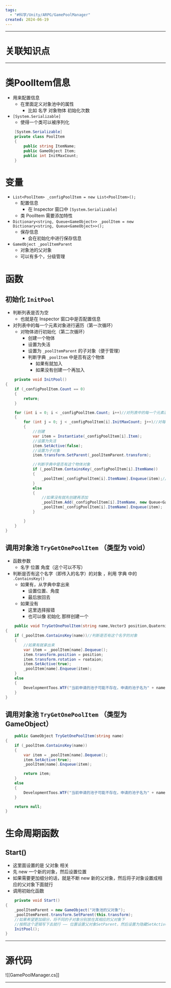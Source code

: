 ```yaml
---
tags:
  - "#科学/Unity/ARPG/GamePoolManager"
created: 2024-06-19
---
```


---
# 关联知识点



---

# 类PoolItem信息

- 用来配置信息
	- 在里面定义对象池中的属性
		- 比如 名字 对象物体 初始化次数
- `[System.Serializable]`
	- 使得一个类可以被序列化
```C#
    [System.Serializable]
    private class PoolItem
    {
        public string ItemName;
        public GameObject Item;
        public int InitMaxCount;
    }
```

# 变量

- `List<PoolItem> _configPoolItem = new List<PoolItem>();`
	- 配置信息
		- 在 Inspector 窗口中 `[System.Serializable]`
	- 类 PoolItem 需要添加特性
- `Dictionary<string, Queue<GameObject>> _poolItem = new Dictionary<string, Queue<GameObject>>();`
	- 保存信息
		- 会在初始化中进行保存信息
- `GameObject _poolItemParent`
	- 对象池的父对象
	- 可以有多个，分级管理
# 函数

## 初始化 `InitPool`

- 判断列表是否为空
	- 也就是在 Inspector 窗口中是否配置信息
- 对列表中的每一个元素对象进行遍历（第一次循环）
	- 对物体进行初始化（第二次循环）
		- 创建一个物体
		- 设置为失活
		- 设置为 `_poolItemParent` 的子对象（便于管理）
		- 判断字典 `_poolItem` 中是否有这个物体
			- 如果有就加入
			- 如果没有创建一个再加入
```C#
	private void InitPool()
{
	if (_configPoolItem.Count == 0)
	{
		return;
	}

	for (int i = 0; i < _configPoolItem.Count; i++)//对列表中的每一个元素进行遍历
	{
		for (int j = 0; j < _configPoolItem[i].InitMaxCount; j++)//对每一个元素进行初始化
		{
			//创建
			var item = Instantiate(_configPoolItem[i].Item);
			//设置为失活
			item.SetActive(false);
			//设置为子对象
			item.transform.SetParent(_poolItemParent.transform);

			//判断字典中是否有这个物体对象
			if (_poolItem.ContainsKey(_configPoolItem[i].ItemName))
			{
				_poolItem[_configPoolItem[i].ItemName].Enqueue(item);//如果有就添加进去
			}
			else
			{
				//如果没有就先创建再添加
				_poolItem.Add(_configPoolItem[i].ItemName, new Queue<GameObject>());
				_poolItem[_configPoolItem[i].ItemName].Enqueue(item);
			}

		}
	}
}
```

## 调用对象池 `TryGetOnePoolItem` （类型为 void）

- 函数参数
	- 名字 位置 角度（这个可以不写）
- 判断是否有这个名字（即传入的名字）的对象 ，利用 字典 中的 `.ContainsKey()`
	- 如果有，从字典中拿出来
		- 设置位置、角度
		- 最后放回去
	- 如果没有
		- 这里选择报错
		- 也可以像 初始化 那样创建一个
```C#
	public void TryGetOnePoolItem(string name,Vector3 position,Quaternion roataion)
{
	if (_poolItem.ContainsKey(name))//判断是否有这个名字的对象
	{
		//如果有就拿出来
		var item = _poolItem[name].Dequeue();
		item.transform.position = position;
		item.transform.rotation = roataion;
		item.SetActive(true);
		_poolItem[name].Enqueue(item);
	}
	else
	{
		DevelopmentToos.WTF("当前申请的池子可能不存在，申请的池子名为" + name);
	}
}
```

## 调用对象池 `TryGetOnePoolItem` （类型为 GameObject）

```C#
	public GameObject TryGetOnePoolItem(string name)
{
	if (_poolItem.ContainsKey(name))
	{
		var item = _poolItem[name].Dequeue();
		item.SetActive(true);
		_poolItem[name].Enqueue(item);

		return item;
	}
	else
	{
		DevelopmentToos.WTF("当前申请的池子可能不存在，申请的池子名为" + name);
	}

	return null;
}
```
# 生命周期函数

## Start()
- 这里面设置的是 父对象 相关
- 先 new 一个新的对象，然后设置位置
- 如果需要更加细分的话，就是不断 new 新的父对象，然后将子对象设置成相应的父对象下面就行
- 调用初始化函数
```C#
	private void Start()
{
	_poolItemParent = new GameObject("对象池的父对象");
	_poolItemParent.transform.SetParent(this.transform);
	//如果希望更加细分，将不同的子对象分别放在其相应的父对象下
	//按照这个逻辑写下去就行 —— 位置设置父对象SetParent，然后设置为隐藏SetActive(false)
	InitPool();
}
```
---
# 源代码

![[GamePoolManager.cs]]

---